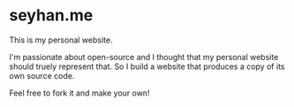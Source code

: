 # seyhan.me

This is my personal website.

I'm passionate about open-source and I thought that my personal website
should truely represent that. So I build a website that produces a copy of
its own source code.

Feel free to fork it and make your own!
